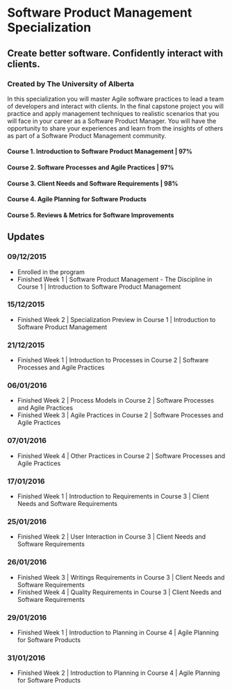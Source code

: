 # Software Product Management Specialization
## Create better software. Confidently interact with clients.
### Created by The University of Alberta

In this specialization you will master Agile software practices to lead a team of developers and interact with clients. In the final capstone project you will practice and apply management techniques to realistic scenarios that you will face in your career as a Software Product Manager. You will have the opportunity to share your experiences and learn from the insights of others as part of a Software Product Management community.

#### Course 1. Introduction to Software Product Management | 97%
#### Course 2. Software Processes and Agile Practices | 97%
#### Course 3. Client Needs and Software Requirements | 98%
#### Course 4. Agile Planning for Software Products
#### Course 5. Reviews & Metrics for Software Improvements

## Updates
### 09/12/2015
- Enrolled in the program
- Finished Week 1 | Software Product Management - The Discipline in Course 1 | Introduction to Software Product Management

### 15/12/2015
- Finished Week 2 | Specialization Preview in Course 1 | Introduction to Software Product Management

### 21/12/2015
- Finished Week 1 | Introduction to Processes in Course 2 | Software Processes and Agile Practices

### 06/01/2016
- Finished Week 2 | Process Models in Course 2 | Software Processes and Agile Practices
- Finished Week 3 | Agile Practices in Course 2 | Software Processes and Agile Practices

### 07/01/2016
- Finished Week 4 | Other Practices in Course 2 | Software Processes and Agile Practices

### 17/01/2016
- Finished Week 1 | Introduction to Requirements in Course 3 | Client Needs and Software Requirements

### 25/01/2016
- Finished Week 2 | User Interaction in Course 3 | Client Needs and Software Requirements

### 26/01/2016
- Finished Week 3 | Writings Requirements in Course 3 | Client Needs and Software Requirements
- Finished Week 4 | Quality Requirements in Course 3 | Client Needs and Software Requirements

### 29/01/2016
- Finished Week 1 | Introduction to Planning in Course 4 | Agile Planning for Software Products

### 31/01/2016
- Finished Week 2 | Introduction to Planning in Course 4 | Agile Planning for Software Products
